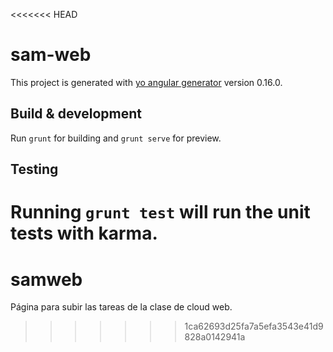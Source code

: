 <<<<<<< HEAD
# sam-web

This project is generated with [yo angular generator](https://github.com/yeoman/generator-angular)
version 0.16.0.

## Build & development

Run `grunt` for building and `grunt serve` for preview.

## Testing

Running `grunt test` will run the unit tests with karma.
=======
# samweb
Página para subir las tareas de la clase de cloud web. 
>>>>>>> 1ca62693d25fa7a5efa3543e41d9828a0142941a
